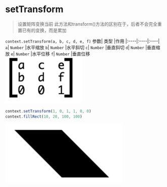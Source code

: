 # setTransform

> 设置矩阵变换当前
> 此方法和transform()方法的区别在于，后者不会完全重置已有的变换，而是累加

`context.setTransform(a, b, c, d, e, f)`
参数| 类型 |作用
|:----|:----|:----|
`a`| `Number` |水平缩放
`b`| `Number` |水平斜切
`c`| `Number` |垂直斜切
`d`| `Number` |垂直缩放
`e`| `Number` |水平位移
`f`| `Number` |垂直位移
![](./__assets__/setTransform-2022-03-29-17-48-14.png)

```js
context.setTransform(1, 0, 1, 1, 0, 0)
context.fillRect(10, 20, 100, 100)
```

![](./__assets__/setTransform-2022-03-29-17-50-49.png)

